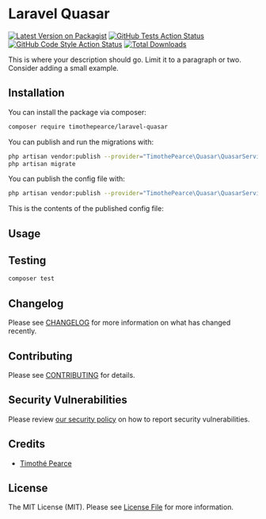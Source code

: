 # Laravel Quasar

[![Latest Version on Packagist](https://img.shields.io/packagist/v/timothepearce/laravel-cargo.svg?style=flat-square)](https://packagist.org/packages/timothepearce/laravel-quasar)
[![GitHub Tests Action Status](https://img.shields.io/github/workflow/status/timothepearce/laravel-cargo/run-tests?label=tests)](https://github.com/timothepearce/laravel-quasar/actions?query=workflow%3Arun-tests+branch%3Amain)
[![GitHub Code Style Action Status](https://img.shields.io/github/workflow/status/timothepearce/laravel-cargo/Check%20&%20fix%20styling?label=code%20style)](https://github.com/timothepearce/laravel-quasar/actions?query=workflow%3A"Check+%26+fix+styling"+branch%3Amain)
[![Total Downloads](https://img.shields.io/packagist/dt/timothepearce/laravel-cargo.svg?style=flat-square)](https://packagist.org/packages/timothepearce/laravel-quasar)

This is where your description should go. Limit it to a paragraph or two. Consider adding a small example.

## Installation

You can install the package via composer:

```bash
composer require timothepearce/laravel-quasar
```

You can publish and run the migrations with:

```bash
php artisan vendor:publish --provider="TimothePearce\Quasar\QuasarServiceProvider" --tag="quasar-migrations"
php artisan migrate
```

You can publish the config file with:
```bash
php artisan vendor:publish --provider="TimothePearce\Quasar\QuasarServiceProvider" --tag="quasar-config"
```

This is the contents of the published config file:

## Usage

## Testing

```bash
composer test
```

## Changelog

Please see [CHANGELOG](CHANGELOG.md) for more information on what has changed recently.

## Contributing

Please see [CONTRIBUTING](.github/CONTRIBUTING.md) for details.

## Security Vulnerabilities

Please review [our security policy](../../security/policy) on how to report security vulnerabilities.

## Credits

- [Timothé Pearce](https://github.com/TimothePearce)

## License

The MIT License (MIT). Please see [License File](LICENSE.md) for more information.

